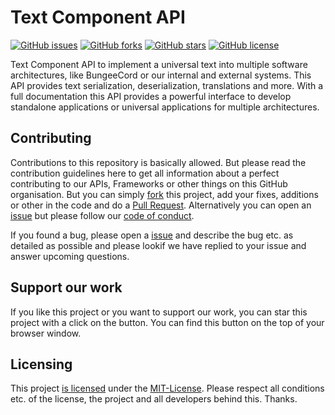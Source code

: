# Text Component API
[![GitHub issues](https://img.shields.io/github/issues/Stenya-Network/text-component-api)](https://github.com/Stenya-Network/text-component-api/issues) [![GitHub forks](https://img.shields.io/github/forks/Stenya-Network/text-component-api)](https://github.com/Stenya-Network/text-component-api/network) [![GitHub stars](https://img.shields.io/github/stars/Stenya-Network/text-component-api)](https://github.com/Stenya-Network/text-component-api/stargazers) [![GitHub license](https://img.shields.io/github/license/Stenya-Network/text-component-api)](https://github.com/Stenya-Network/text-component-api/blob/master/LICENSE)

Text Component API to implement a universal text into multiple software architectures, like BungeeCord or our internal and external systems. This API provides text serialization, deserialization, translations and more. With a full documentation this API provides a powerful interface to develop standalone applications or universal applications for multiple architectures.

## Contributing
Contributions to this repository is basically allowed. But please read the contribution guidelines here to get all information about a perfect contributing to our APIs, Frameworks or other things on this GitHub organisation. But you can simply [fork](https://github.com/Stenya-Network/text-component-api/fork) this project, add your fixes, additions or other in the code and do a [Pull Request](https://github.com/Stenya-Network/text-component-api/pulls). Alternatively you can open an [issue](https://github.com/Stenya-Network/text-component-api/issues/new) but please follow our [code of conduct](https://github.com/Stenya-Network/.github/blob/main/CODE_OF_CONDUCT.md).

If you found a bug, please open a [issue](https://github.com/Stenya-Network/text-component-api/issues/new) and describe the bug etc. as detailed as possible and please lookif we have replied to your issue and answer upcoming questions.

## Support our work
If you like this project or you want to support our work, you can star this project with a click on the button. You can find this button on the top of your browser window.

## Licensing
This project [is licensed](https://github.com/Stenya-Network/text-component-api/blob/main/LICENSE) under the [MIT-License](https://en.wikipedia.org/wiki/MIT_License). Please respect all conditions etc. of the license, the project and all developers behind this. Thanks.
